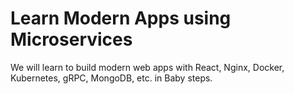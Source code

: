 # Learn Modern Apps using Microservices
We will learn to build modern web apps with React, Nginx, Docker, Kubernetes, gRPC, MongoDB, etc. in Baby steps. 